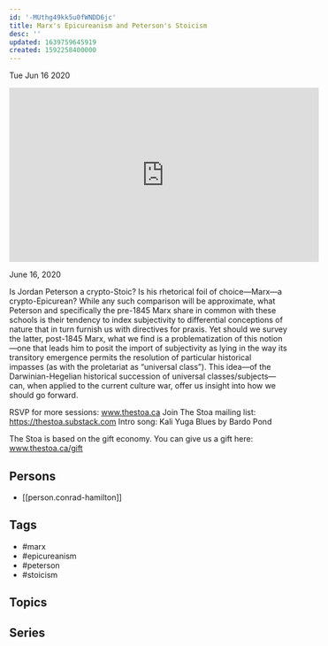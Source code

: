 ```yaml
---
id: '-MUthg49kk5u0fWNDD6jc'
title: Marx's Epicureanism and Peterson's Stoicism
desc: ''
updated: 1639759645919
created: 1592258400000
---
```





Tue Jun 16 2020

<iframe width="560" height="315" src="https://www.youtube.com/embed/mVAgJcwMm58" title="Marx's Epicureanism and Peterson's Stoicism w/ Conrad Hamilton" frameborder="0" allow="accelerometer; autoplay; clipboard-write; encrypted-media; gyroscope; picture-in-picture" allowfullscreen ></iframe>

June 16, 2020

Is Jordan Peterson a crypto-Stoic? Is his rhetorical foil of choice—Marx—a crypto-Epicurean? While any such comparison will be approximate, what Peterson and specifically the pre-1845 Marx share in common with these schools is their tendency to index subjectivity to differential conceptions of nature that in turn furnish us with directives for praxis. Yet should we survey the latter, post-1845 Marx, what we find is a problematization of this notion—one that leads him to posit the import of subjectivity as lying in the way its transitory emergence permits the resolution of particular historical impasses (as with the proletariat as “universal class”). This idea—of the Darwinian-Hegelian historical succession of universal classes/subjects—can, when applied to the current culture war, offer us insight into how we should go forward.

RSVP for more sessions: www.thestoa.ca
Join The Stoa mailing list: https://thestoa.substack.com
Intro song: Kali Yuga Blues by Bardo Pond

The Stoa is based on the gift economy. You can give us a gift here: www.thestoa.ca/gift

## Persons

- [[person.conrad-hamilton]]

## Tags

- #marx
- #epicureanism
- #peterson
- #stoicism

## Topics



## Series



